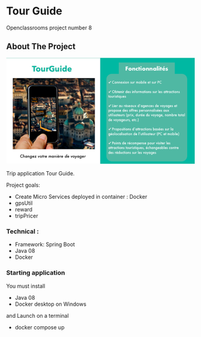 # Tour Guide
Openclassrooms project number 8

<!-- ABOUT THE PROJECT -->
## About The Project

![Home-Page](/images/imgTourGuide.png)

Trip application Tour Guide.

Project goals:
* Create Micro Services deployed in container : Docker
* gpsUtil 
* reward
* tripPricer 


### Technical :

* Framework: Spring Boot
* Java 08
* Docker

### Starting application

You must install
* Java 08
* Docker desktop on Windows

and Launch on a terminal
* docker compose up




